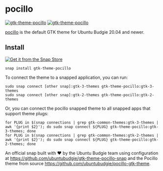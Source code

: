 # pocillo

[![gtk-theme-pocillo](https://snapcraft.io/gtk-theme-pocillo/badge.svg)](https://snapcraft.io/gtk-theme-pocillo)
[![gtk-theme-pocillo](https://snapcraft.io/gtk-theme-pocillo/trending.svg?name=0)](https://snapcraft.io/gtk-theme-pocillo)

[pocillo](https://github.com/ubuntubudgie/pocillo-gtk-theme) is the default GTK theme for Ubuntu Budgie 20.04 and newer.

## Install

[![Get it from the Snap Store](https://snapcraft.io/static/images/badges/en/snap-store-black.svg)](https://snapcraft.io/gtk-theme-pocillo)

```
snap install gtk-theme-pocillo
```

To connect the theme to a snapped application, you can run:

```
sudo snap connect [other snap]:gtk-3-themes gtk-theme-pocillo:gtk-3-themes
sudo snap connect [other snap]:gtk-2-themes gtk-theme-pocillo:gtk-2-themes
```

Or, you can connect the pocillo snapped theme to all snapped apps that support theme plugs:

```
for PLUG in $(snap connections | grep gtk-common-themes:gtk-3-themes | awk '{print $2}'); do sudo snap connect ${PLUG} gtk-theme-pocillo:gtk-3-themes; done
for PLUG in $(snap connections | grep gtk-common-themes:gtk-2-themes | awk '{print $2}'); do sudo snap connect ${PLUG} gtk-theme-pocillo:gtk-2-themes; done
```

An official snap built with ❤︎ by the Ubuntu Budgie team using configuration at
<https://github.com/ubuntubudgie/gtk-theme-pocillo-snap> and the Pocillo theme from source <https://github.com/ubuntubudgie/pocillo-gtk-theme>.
